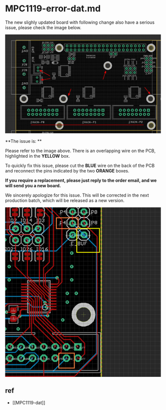 
# MPC1119-error-dat.md


The new slighly updated board with following change also have a serious issue, please check the image below.

![](2025-04-28-12-29-05.png)

**The issue is: **

Please refer to the image above. There is an overlapping wire on the PCB, highlighted in the **YELLOW** box.

To quickly fix this issue, please cut the **BLUE** wire on the back of the PCB and reconnect the pins indicated by the two **ORANGE** boxes.

**If you require a replacement, please just reply to the order email, and we will send you a new board.**

We sincerely apologize for this issue. This will be corrected in the next production batch, which will be released as a new version.


![](2025-04-28-12-13-11.png)



## ref 

- [[MPC1119-dat]]